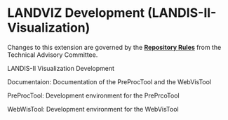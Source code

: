 LANDVIZ Development (LANDIS-II-Visualization)
========================

Changes to this extension are governed by the [**Repository Rules**](https://sites.google.com/site/landismodel/developers/developers-blog/repositoryrulesfromthetechnicaladvisorycommittee) from the Technical Advisory Committee.

LANDIS-II Visualization Development

Documentaion: Documentation of the PreProcTool and the WebVisTool

PreProcTool: Development environment for the PrePrcoTool

WebWisTool: Development environment for the WebVisTool
